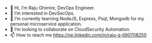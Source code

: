 - 👋 Hi, I’m Raju Ghimire, DevOps Engineer.
- 👀 I’m interested in DevSecOps.
- 🌱 I’m currently learning NodeJS, Express, Psql, Mongodb for my personal microservice application.
- 💞️ I’m looking to collaborate on CloudSecurity Automation. 
- 📫 How to reach me https://np.linkedin.com/in/raju-g-690708250 


<!---
Raju00533/Raju00533 is a special repository because its `README.md` (this file) appears on your GitHub profile.
You can click the Preview link to take a look at your changes.
--->
